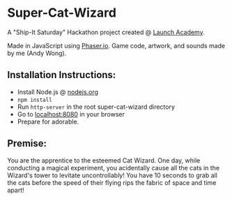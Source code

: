 Super-Cat-Wizard
================

A "Ship-It Saturday" Hackathon project created @ [Launch Academy](http://www.launchacademy.com/).

Made in JavaScript using [Phaser.io](http://phaser.io/). Game code, artwork, and sounds made by me (Andy Wong).

Installation Instructions:
--------------------------

* Install Node.js @ [nodejs.org](http://nodejs.org/)
* `npm install`
* Run `http-server` in the root super-cat-wizard directory
* Go to [localhost:8080](http://localhost:8080/) in your browser
* Prepare for adorable.

Premise:
--------

You are the apprentice to the esteemed Cat Wizard. One day, while conducting
a magical experiment, you acidentally cause all the cats in the Wizard's tower to levitate uncontrollably! You have 10 seconds to grab all the cats before the speed of their flying rips the fabric of space and time apart!
